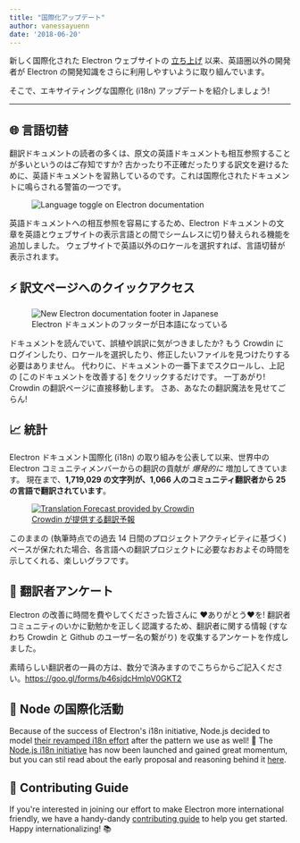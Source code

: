 ```yaml
---
title: "国際化アップデート"
author: vanessayuenn
date: '2018-06-20'
---
```


新しく国際化された Electron ウェブサイトの [立ち上げ](https://electronjs.org/blog/new-website) 以来、英語圏以外の開発者が Electron の開発知識をさらに利用しやすいように取り組んでいます。

そこで、エキサイティングな国際化 (i18n) アップデートを紹介しましょう!

---

## 🌐 言語切替

翻訳ドキュメントの読者の多くは、原文の英語ドキュメントも相互参照することが多いというのはご存知ですか? 古かったり不正確だったりする訳文を避けるために、英語ドキュメントを習熟しているのです。これは国際化されたドキュメントに鳴らされる警笛の一つです。

<figure>
  <img class="screenshot" src="https://user-images.githubusercontent.com/6842965/35578586-cae629e2-05e4-11e8-9431-0278f8c2b39f.gif" alt="Language toggle on Electron documentation">
</figure>

英語ドキュメントへの相互参照を容易にするため、Electron ドキュメントの文章を英語とウェブサイトの表示言語との間でシームレスに切り替えられる機能を追加しました。 ウェブサイトで英語以外のロケールを選択すれば、言語切替が表示されます。

## ⚡️ 訳文ページへのクイックアクセス

<figure>
  <img class="screenshot" src="https://user-images.githubusercontent.com/6842965/36511386-c32e31fc-1766-11e8-8484-7466be6a5eb0.png" alt="New Electron documentation footer in Japanese">
  <figcaption>Electron ドキュメントのフッターが日本語になっている</figcaption>
</figure>

ドキュメントを読んでいて、誤植や誤訳に気がつきましたか? もう Crowdin にログインしたり、ロケールを選択したり、修正したいファイルを見つけたりする必要はありません。 代わりに、ドキュメントの一番下までスクロールし、上記の [このドキュメントを改善する] をクリックするだけです。 一丁あがり! Crowdin の翻訳ページに直接移動します。 さあ、あなたの翻訳魔法を見せてごらん!

## 📈 統計

Electron ドキュメント国際化 (i18n) の取り組みを公表して以来、世界中の Electron コミュニティメンバーからの翻訳の貢献が _爆発的に_ 増加してきています。 現在まで、**1,719,029 の文字列が、1,066 人のコミュニティ翻訳者から 25 の言語で翻訳されています**。

<figure>
  <a href="https://crowdin.com/project/electron/">
    <img class="screenshot" src="https://user-images.githubusercontent.com/6842965/41649826-ca26037c-747c-11e8-9594-5ce12d2978e2.png" alt="Translation Forecast provided by Crowdin">
    <figcaption>Crowdin が提供する翻訳予報</figcaption>
  </a>
</figure>

このままの (執筆時点での過去 14 日間のプロジェクトアクティビティに基づく) ペースが保たれた場合、各言語への翻訳プロジェクトに必要なおおよその時間を示してくれる、楽しいグラフです。

## 📃 翻訳者アンケート

Electron の改善に時間を費やしてくださった皆さんに ❤️ありがとう❤️を! 翻訳者コミュニティのいかに勤勉かを正しく認識するため、翻訳者に関する情報 (すなわち Crowdin と Github のユーザー名の繋がり) を収集するアンケートを作成しました。

素晴らしい翻訳者の一員の方は、数分で済みますのでこちらからご記入ください。https://goo.gl/forms/b46sjdcHmlpV0GKT2

## 🙌 Node の国際化活動

Because of the success of Electron's i18n initiative, Node.js decided to model [their revamped i18n effort](https://github.com/nodejs/i18n) after the pattern we use as well! 🎉 The [Node.js i18n initiative](https://github.com/nodejs/i18n) has now been launched and gained great momentum, but you can stil read about the early proposal and reasoning behind it [here](https://medium.com/the-node-js-collection/internationalizing-node-js-fe7761798b0a).

## 🔦 Contributing Guide

If you're interested in joining our effort to make Electron more international friendly, we have a handy-dandy [contributing guide](https://github.com/electron/i18n/blob/master/contributing.md) to help you get started. Happy internationalizing! 📚

